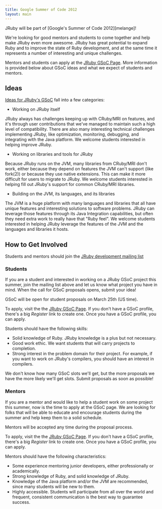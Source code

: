 ```yaml
---
title: Google Summer of Code 2012
layout: main
---
```


JRuby will be part of [Google's Summer of Code 2012][melange]!

We're looking for good mentors and students to come together and
help make JRuby even more awesome. JRuby has great potential to
expand Ruby and to improve the state of Ruby development, and at
the same time it represents a number of interesting and unique
challenges.

Mentors and students can apply at the [JRuby GSoC Page](http://www.google-melange.com/gsoc/org/google/gsoc2012/jruby).
More information is provided below about GSoC ideas and what we
expect of students and mentors.

Ideas
-----

[Ideas for JRuby's GSoC](https://github.com/jruby/jruby/wiki/GoogleSummerOfCode2012) fall into a few categories:

* Working on JRuby itself

JRuby always has challenges keeping up with CRuby/MRI on features, and
it's through user contributions that we've managed to maintain such
a high level of compatibility. There are also many interesting technical
challenges implementing JRuby, like optimization, monitoring, debugging,
and integrating with the Java platform. We welcome students interested
in helping improve JRuby.

* Working on libraries and tools for JRuby

Because JRuby runs on the JVM, many libraries from CRuby/MRI don't work,
either because they depend on features the JVM can't support (like fork(2))
or because they use native extensions. This can make it more difficult for
users to migrate to JRuby. We welcome students interested in helping fill
out JRuby's support for common CRuby/MRI libraries.

* Building on the JVM, its languages, and its libraries

The JVM is a huge platform with many languages and libraries that all
have unique features and interesting solutions to software problems.
JRuby can leverage those features through its Java Integration capabilities,
but often they need extra work to really have that "Ruby feel". We welcome
students interested in helping JRuby leverage the features of the JVM and
the languages and libraries it hosts.

How to Get Involved
-------------------

Students and mentors should join the [JRuby development mailing list][lists]

### Students

If you are a student and interested in working on a JRuby GSoC
project this summer, join the mailing list above
and let us know what project you have in mind. When the call for
GSoC proposals opens, submit your idea!

GSoC will be open for student proposals on March 25th (US time).

To apply, visit the the [JRuby GSoC Page](http://www.google-melange.com/gsoc/org/google/gsoc2012/jruby).
If you don't have a GSoC profile, there's a big *Register* link to create one.
Once you have a GSoC profile, you can apply.

Students should have the following skills:

* Solid knowledge of Ruby. JRuby knowledge is a plus but not necessary.
* Good work ethic. We want students that will carry projects to completion.
* Strong interest in the problem domain for their project. For example,
if you want to work on JRuby's compilers, you should have an interest in compilers.

We don't know how many GSoC slots we'll get, but the more proposals we have
the more likely we'll get slots. Submit proposals as soon as possible!

### Mentors

If you are a mentor and would like to help a student work on some
project this summer, now is the time to apply at the GSoC page. We
are looking for folks that will be able to educate and encourage
students during the summer and help keep them to a solid schedule.

Mentors will be accepted any time during the proposal process.

To apply, visit the the [JRuby GSoC Page](http://www.google-melange.com/gsoc/org/google/gsoc2012/jruby).
If you don't have a GSoC profile, there's a big *Register* link to create one.
Once you have a GSoC profile, you can apply.

Mentors should have the following characteristics:

* Some experience mentoring junior developers, either professionally or academically.
* Strong knowledge of Ruby, and solid knowledge of JRuby.
* Knowledge of the Java platform and/or the JVM are recommended, since many students will be new to them.
* Highly accessible. Students will participate from all over the world and frequent, consistent communication is the
best way to guarantee success.

[lists]: http://wiki.jruby.org/MailingLists
